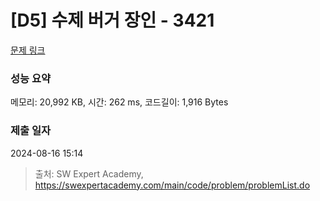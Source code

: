 # [D5] 수제 버거 장인 - 3421 

[문제 링크](https://swexpertacademy.com/main/code/problem/problemDetail.do?contestProbId=AWErcQmKy6kDFAXi) 

### 성능 요약

메모리: 20,992 KB, 시간: 262 ms, 코드길이: 1,916 Bytes

### 제출 일자

2024-08-16 15:14



> 출처: SW Expert Academy, https://swexpertacademy.com/main/code/problem/problemList.do